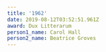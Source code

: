 ```yaml
---
title: '1962'
date: 2019-08-12T03:52:51.961Z
award: Dux Litterarum
person1_name: Carol Hall
person2_name: Beatrice Groves
---
```


